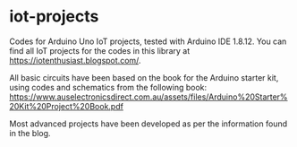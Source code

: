 # iot-projects
Codes for Arduino Uno IoT projects, tested with Arduino IDE 1.8.12.
You can find all IoT projects for the codes in this library at https://iotenthusiast.blogspot.com/.

All basic circuits have been based on the book for the Arduino starter kit, using codes and schematics from the following book:
https://www.auselectronicsdirect.com.au/assets/files/Arduino%20Starter%20Kit%20Project%20Book.pdf

Most advanced projects have been developed as per the information found in the blog.

